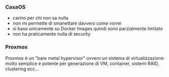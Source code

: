 ### CasaOS
- carino per chi non sa nulla
- non mi permette di smanettare davvero come vorrei
- si basa unicamente su Docker Images quindi sono parzialmente limitato
- non ha praticamente nulla di security

### Proxmox
Proxmox è un "bare metal hypervisor" ovvero un sistema di virtualizzazione molto semplice e potente per generazione di VM, container, sistemi RAID, clustering ecc...



